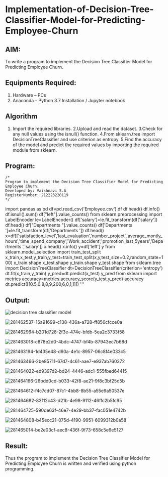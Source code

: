 # Implementation-of-Decision-Tree-Classifier-Model-for-Predicting-Employee-Churn

## AIM:
To write a program to implement the Decision Tree Classifier Model for Predicting Employee Churn.

## Equipments Required:
1. Hardware – PCs
2. Anaconda – Python 3.7 Installation / Jupyter notebook

## Algorithm
1. Import the required libraries.
2.Upload and read the dataset.
3.Check for any null values using the isnull() function.
4.From sklearn.tree import DecisionTreeClassifier and use criterion as entropy.
5.Find the accuracy of the model and predict the required values by importing the required module from sklearn.


## Program:
```
/*
Program to implement the Decision Tree Classifier Model for Predicting Employee Churn.
Developed by: Vaishnavi S.A
RegisterNumber: 212223220119 
*/
```
import pandas as pd
df=pd.read_csv('Employee.csv')
df
df.head()
df.info()
df.isnull().sum()
df["left"].value_counts()
from sklearn.preprocessing import LabelEncoder
le=LabelEncoder()
df['salary']=le.fit_transform(df['salary'])
df.head()
df["Departments "].value_counts()
df['Departments ']=le.fit_transform(df['Departments '])
df.head()
x=df[['satisfaction_level','last_evaluation','number_project','average_montly_hours','time_spend_company','Work_accident','promotion_last_5years','Departments ','salary']]
x.head()
x.info()
y=df['left']
y
from sklearn.model_selection import train_test_split
x_train,x_test,y_train,y_test=train_test_split(x,y,test_size=0.2,random_state=100)
x_train.shape
x_test.shape
y_train.shape
y_test.shape
from sklearn.tree import DecisionTreeClassifier
dt=DecisionTreeClassifier(criterion='entropy')
dt.fit(x_train,y_train)
y_pred=dt.predict(x_test)
y_pred
from sklearn import metrics
accuracy=metrics.accuracy_score(y_test,y_pred)
accuracy
dt.predict([[0.5,0.8,8,9,200,6,0,1,1]])
'''


## Output:
![decision tree classifier model](sam.png)

![281462537-16a91699-c138-436a-a728-ff856cfcce0a](https://github.com/vaishnavishaji/Implementation-of-Decision-Tree-Classifier-Model-for-Predicting-Employee-Churn/assets/151444759/548d9e21-32fa-4001-bc23-acf39d377ee9)


![281462964-b201d728-2f3e-474e-bfdb-5ea2c3733f58](https://github.com/vaishnavishaji/Implementation-of-Decision-Tree-Classifier-Model-for-Predicting-Employee-Churn/assets/151444759/d970359e-d51c-47c3-a6d8-34e5745aa7a2)

![281463018-c878e2d0-4bdc-4747-bf4b-87943ec7b68d](https://github.com/vaishnavishaji/Implementation-of-Decision-Tree-Classifier-Model-for-Predicting-Employee-Churn/assets/151444759/a1c7bda7-1e19-4bb5-a752-b70dca8e41e7)

![281463194-1d435e48-d60a-4e1c-8957-06c8f4e033c5](https://github.com/vaishnavishaji/Implementation-of-Decision-Tree-Classifier-Model-for-Predicting-Employee-Churn/assets/151444759/7e49d3b4-ce11-46c4-9111-88c2a719aa17)

![281463466-2be85711-67d7-4c61-aae7-e937ab760372](https://github.com/vaishnavishaji/Implementation-of-Decision-Tree-Classifier-Model-for-Predicting-Employee-Churn/assets/151444759/4d1b8316-0f15-44d6-9a36-7125f685df05)


![281464022-ed9397d2-bd24-4446-adc1-555fbed64415](https://github.com/vaishnavishaji/Implementation-of-Decision-Tree-Classifier-Model-for-Predicting-Employee-Churn/assets/151444759/d2fe1906-ac40-44f6-ba12-bf8bfa10b213)

![281464166-26bdd0cd-b033-42f8-ae21-9f8c3bf25d5b](https://github.com/vaishnavishaji/Implementation-of-Decision-Tree-Classifier-Model-for-Predicting-Employee-Churn/assets/151444759/319687f1-e9c7-4a9e-97f5-6543f8bb7d8d)

![281464612-f4c7cd07-87c1-4bb8-8b55-a55e9a50537e](https://github.com/vaishnavishaji/Implementation-of-Decision-Tree-Classifier-Model-for-Predicting-Employee-Churn/assets/151444759/371759c3-3bd8-492e-99c0-fd97b7e28d1d)

![281464682-83f12c43-d21b-4e98-9112-46ffc2b5fc95](https://github.com/vaishnavishaji/Implementation-of-Decision-Tree-Classifier-Model-for-Predicting-Employee-Churn/assets/151444759/59ba1e49-892a-4f5f-8dc7-5018722ebdae)

![281464725-590de63f-46e7-4e29-bb37-fac051e4742b](https://github.com/vaishnavishaji/Implementation-of-Decision-Tree-Classifier-Model-for-Predicting-Employee-Churn/assets/151444759/5c7268ca-aa4b-46c3-a401-1f6a978e2798)

![281464808-b45ecc21-075d-4190-9951-6099312b0a58](https://github.com/vaishnavishaji/Implementation-of-Decision-Tree-Classifier-Model-for-Predicting-Employee-Churn/assets/151444759/bdfa48bd-6b52-4c21-8031-164dff479708)

![281465014-be2e03cf-aec8-436f-9f73-658c5e6e5127](https://github.com/vaishnavishaji/Implementation-of-Decision-Tree-Classifier-Model-for-Predicting-Employee-Churn/assets/151444759/e15a1459-3a84-4493-a5e8-36079fdeb229)















## Result:
Thus the program to implement the  Decision Tree Classifier Model for Predicting Employee Churn is written and verified using python programming.
